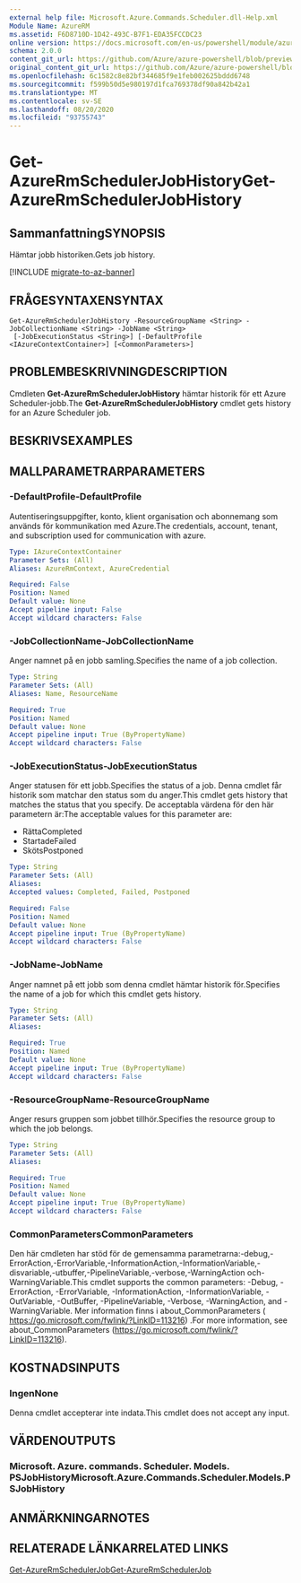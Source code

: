 ```yaml
---
external help file: Microsoft.Azure.Commands.Scheduler.dll-Help.xml
Module Name: AzureRM
ms.assetid: F6D8710D-1D42-493C-B7F1-EDA35FCCDC23
online version: https://docs.microsoft.com/en-us/powershell/module/azurerm.scheduler/get-azurermschedulerjobhistory
schema: 2.0.0
content_git_url: https://github.com/Azure/azure-powershell/blob/preview/src/ResourceManager/Scheduler/Commands.Scheduler/help/Get-AzureRmSchedulerJobHistory.md
original_content_git_url: https://github.com/Azure/azure-powershell/blob/preview/src/ResourceManager/Scheduler/Commands.Scheduler/help/Get-AzureRmSchedulerJobHistory.md
ms.openlocfilehash: 6c1582c8e82bf344685f9e1feb002625bddd6748
ms.sourcegitcommit: f599b50d5e980197d1fca769378df90a842b42a1
ms.translationtype: MT
ms.contentlocale: sv-SE
ms.lasthandoff: 08/20/2020
ms.locfileid: "93755743"
---
```

# <span data-ttu-id="5c18e-101">Get-AzureRmSchedulerJobHistory</span><span class="sxs-lookup"><span data-stu-id="5c18e-101">Get-AzureRmSchedulerJobHistory</span></span>

## <span data-ttu-id="5c18e-102">Sammanfattning</span><span class="sxs-lookup"><span data-stu-id="5c18e-102">SYNOPSIS</span></span>
<span data-ttu-id="5c18e-103">Hämtar jobb historiken.</span><span class="sxs-lookup"><span data-stu-id="5c18e-103">Gets job history.</span></span>

[!INCLUDE [migrate-to-az-banner](../../includes/migrate-to-az-banner.md)]

## <span data-ttu-id="5c18e-104">FRÅGESYNTAXEN</span><span class="sxs-lookup"><span data-stu-id="5c18e-104">SYNTAX</span></span>

```
Get-AzureRmSchedulerJobHistory -ResourceGroupName <String> -JobCollectionName <String> -JobName <String>
 [-JobExecutionStatus <String>] [-DefaultProfile <IAzureContextContainer>] [<CommonParameters>]
```

## <span data-ttu-id="5c18e-105">PROBLEMBESKRIVNING</span><span class="sxs-lookup"><span data-stu-id="5c18e-105">DESCRIPTION</span></span>
<span data-ttu-id="5c18e-106">Cmdleten **Get-AzureRmSchedulerJobHistory** hämtar historik för ett Azure Scheduler-jobb.</span><span class="sxs-lookup"><span data-stu-id="5c18e-106">The **Get-AzureRmSchedulerJobHistory** cmdlet gets history for an Azure Scheduler job.</span></span>

## <span data-ttu-id="5c18e-107">BESKRIVS</span><span class="sxs-lookup"><span data-stu-id="5c18e-107">EXAMPLES</span></span>

## <span data-ttu-id="5c18e-108">MALLPARAMETRAR</span><span class="sxs-lookup"><span data-stu-id="5c18e-108">PARAMETERS</span></span>

### <span data-ttu-id="5c18e-109">-DefaultProfile</span><span class="sxs-lookup"><span data-stu-id="5c18e-109">-DefaultProfile</span></span>
<span data-ttu-id="5c18e-110">Autentiseringsuppgifter, konto, klient organisation och abonnemang som används för kommunikation med Azure.</span><span class="sxs-lookup"><span data-stu-id="5c18e-110">The credentials, account, tenant, and subscription used for communication with azure.</span></span>

```yaml
Type: IAzureContextContainer
Parameter Sets: (All)
Aliases: AzureRmContext, AzureCredential

Required: False
Position: Named
Default value: None
Accept pipeline input: False
Accept wildcard characters: False
```

### <span data-ttu-id="5c18e-111">-JobCollectionName</span><span class="sxs-lookup"><span data-stu-id="5c18e-111">-JobCollectionName</span></span>
<span data-ttu-id="5c18e-112">Anger namnet på en jobb samling.</span><span class="sxs-lookup"><span data-stu-id="5c18e-112">Specifies the name of a job collection.</span></span>

```yaml
Type: String
Parameter Sets: (All)
Aliases: Name, ResourceName

Required: True
Position: Named
Default value: None
Accept pipeline input: True (ByPropertyName)
Accept wildcard characters: False
```

### <span data-ttu-id="5c18e-113">-JobExecutionStatus</span><span class="sxs-lookup"><span data-stu-id="5c18e-113">-JobExecutionStatus</span></span>
<span data-ttu-id="5c18e-114">Anger statusen för ett jobb.</span><span class="sxs-lookup"><span data-stu-id="5c18e-114">Specifies the status of a job.</span></span>
<span data-ttu-id="5c18e-115">Denna cmdlet får historik som matchar den status som du anger.</span><span class="sxs-lookup"><span data-stu-id="5c18e-115">This cmdlet gets history that matches the status that you specify.</span></span>
<span data-ttu-id="5c18e-116">De acceptabla värdena för den här parametern är:</span><span class="sxs-lookup"><span data-stu-id="5c18e-116">The acceptable values for this parameter are:</span></span>

- <span data-ttu-id="5c18e-117">Rätta</span><span class="sxs-lookup"><span data-stu-id="5c18e-117">Completed</span></span> 
- <span data-ttu-id="5c18e-118">Startade</span><span class="sxs-lookup"><span data-stu-id="5c18e-118">Failed</span></span> 
- <span data-ttu-id="5c18e-119">Sköts</span><span class="sxs-lookup"><span data-stu-id="5c18e-119">Postponed</span></span>

```yaml
Type: String
Parameter Sets: (All)
Aliases: 
Accepted values: Completed, Failed, Postponed

Required: False
Position: Named
Default value: None
Accept pipeline input: True (ByPropertyName)
Accept wildcard characters: False
```

### <span data-ttu-id="5c18e-120">-JobName</span><span class="sxs-lookup"><span data-stu-id="5c18e-120">-JobName</span></span>
<span data-ttu-id="5c18e-121">Anger namnet på ett jobb som denna cmdlet hämtar historik för.</span><span class="sxs-lookup"><span data-stu-id="5c18e-121">Specifies the name of a job for which this cmdlet gets history.</span></span>

```yaml
Type: String
Parameter Sets: (All)
Aliases: 

Required: True
Position: Named
Default value: None
Accept pipeline input: True (ByPropertyName)
Accept wildcard characters: False
```

### <span data-ttu-id="5c18e-122">-ResourceGroupName</span><span class="sxs-lookup"><span data-stu-id="5c18e-122">-ResourceGroupName</span></span>
<span data-ttu-id="5c18e-123">Anger resurs gruppen som jobbet tillhör.</span><span class="sxs-lookup"><span data-stu-id="5c18e-123">Specifies the resource group to which the job belongs.</span></span>

```yaml
Type: String
Parameter Sets: (All)
Aliases: 

Required: True
Position: Named
Default value: None
Accept pipeline input: True (ByPropertyName)
Accept wildcard characters: False
```

### <span data-ttu-id="5c18e-124">CommonParameters</span><span class="sxs-lookup"><span data-stu-id="5c18e-124">CommonParameters</span></span>
<span data-ttu-id="5c18e-125">Den här cmdleten har stöd för de gemensamma parametrarna:-debug,-ErrorAction,-ErrorVariable,-InformationAction,-InformationVariable,-disvariable,-utbuffer,-PipelineVariable,-verbose,-WarningAction och-WarningVariable.</span><span class="sxs-lookup"><span data-stu-id="5c18e-125">This cmdlet supports the common parameters: -Debug, -ErrorAction, -ErrorVariable, -InformationAction, -InformationVariable, -OutVariable, -OutBuffer, -PipelineVariable, -Verbose, -WarningAction, and -WarningVariable.</span></span> <span data-ttu-id="5c18e-126">Mer information finns i about_CommonParameters ( https://go.microsoft.com/fwlink/?LinkID=113216) .</span><span class="sxs-lookup"><span data-stu-id="5c18e-126">For more information, see about_CommonParameters (https://go.microsoft.com/fwlink/?LinkID=113216).</span></span>

## <span data-ttu-id="5c18e-127">KOSTNADS</span><span class="sxs-lookup"><span data-stu-id="5c18e-127">INPUTS</span></span>

### <span data-ttu-id="5c18e-128">Ingen</span><span class="sxs-lookup"><span data-stu-id="5c18e-128">None</span></span>
<span data-ttu-id="5c18e-129">Denna cmdlet accepterar inte indata.</span><span class="sxs-lookup"><span data-stu-id="5c18e-129">This cmdlet does not accept any input.</span></span>

## <span data-ttu-id="5c18e-130">VÄRDEN</span><span class="sxs-lookup"><span data-stu-id="5c18e-130">OUTPUTS</span></span>

### <span data-ttu-id="5c18e-131">Microsoft. Azure. commands. Scheduler. Models. PSJobHistory</span><span class="sxs-lookup"><span data-stu-id="5c18e-131">Microsoft.Azure.Commands.Scheduler.Models.PSJobHistory</span></span>

## <span data-ttu-id="5c18e-132">ANMÄRKNINGAR</span><span class="sxs-lookup"><span data-stu-id="5c18e-132">NOTES</span></span>

## <span data-ttu-id="5c18e-133">RELATERADE LÄNKAR</span><span class="sxs-lookup"><span data-stu-id="5c18e-133">RELATED LINKS</span></span>

[<span data-ttu-id="5c18e-134">Get-AzureRmSchedulerJob</span><span class="sxs-lookup"><span data-stu-id="5c18e-134">Get-AzureRmSchedulerJob</span></span>](./Get-AzureRmSchedulerJob.md)


